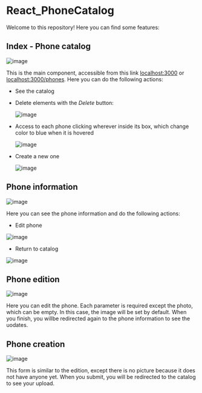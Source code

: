 # React_PhoneCatalog

Welcome to this repository! Here you can find some features:

## Index - Phone catalog

![image](https://user-images.githubusercontent.com/61882277/131377616-fa5ba512-7ccd-4548-9a4e-5fec77615d91.png)

This is the main component, accessible from this link [localhost:3000](http://localhost:3000/) or [localhost:3000/phones](http://localhost:3000/phones).
Here you can do the following actions:
- See the catalog

- Delete elements with the *Delete* button:

  ![image](https://user-images.githubusercontent.com/61882277/131377982-275471c5-def7-4263-a73c-59e0ce84e86a.png)
  
- Access to each phone clicking wherever inside its box, which change color to blue when it is hovered

  ![image](https://user-images.githubusercontent.com/61882277/131378350-38375cc4-64db-450d-bf2d-e421b1a923a1.png)

- Create a new one

  ![image](https://user-images.githubusercontent.com/61882277/131378454-1462ddcd-be81-43e7-902d-4efd4bbb16ca.png)
  
## Phone information

  ![image](https://user-images.githubusercontent.com/61882277/131378989-80ff33e1-d814-4eb2-a39f-0f67aa380eea.png)

  
Here you can see the phone information and do the following actions:

- Edit phone

![image](https://user-images.githubusercontent.com/61882277/131378958-578281e5-e77d-472e-af5e-54d26238cb1e.png)


- Return to catalog 

![image](https://user-images.githubusercontent.com/61882277/131378850-6af99ca7-b9f5-47e8-a80b-8bdc18fa6f75.png)

## Phone edition

![image](https://user-images.githubusercontent.com/61882277/131379088-3265ec69-eaf6-45f1-8715-ab2c18a0119d.png)

Here you can edit the phone. Each parameter is required except the photo, which can be empty. In this case, the image will be set by default. When you finish, you willbe redirected again to the phone information to see the uodates.

## Phone creation

![image](https://user-images.githubusercontent.com/61882277/131490903-594334c5-c44a-4d59-8a90-e4e1231aaa65.png)

This form is similar to the edition, except there is no picture because it does not have anyone yet. When you submit, you will be redirected to the catalog to see your upload.
